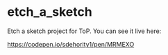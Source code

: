# etch_a_sketch
Etch a sketch project for ToP. You can see it live here:

https://codepen.io/sdehority1/pen/MRMEXO
